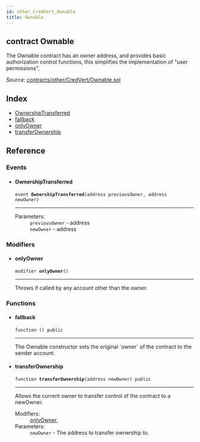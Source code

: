 ```yaml
---
id: other_CredVert_Ownable
title: Ownable
---
```


<div class="contract-doc"><div class="contract"><h2 class="contract-header"><span class="contract-kind">contract</span> Ownable</h2><p class="description">The Ownable contract has an owner address, and provides basic authorization control functions, this simplifies the implementation of &quot;user permissions&quot;.</p><div class="source">Source: <a href="https://github.com/FriendlyUser/solidity-smart-contracts//blob/v0.2.0/contracts/other/CredVert/Ownable.sol" target="_blank">contracts/other/CredVert/Ownable.sol</a></div></div><div class="index"><h2>Index</h2><ul><li><a href="other_CredVert_Ownable.html#OwnershipTransferred">OwnershipTransferred</a></li><li><a href="other_CredVert_Ownable.html#">fallback</a></li><li><a href="other_CredVert_Ownable.html#onlyOwner">onlyOwner</a></li><li><a href="other_CredVert_Ownable.html#transferOwnership">transferOwnership</a></li></ul></div><div class="reference"><h2>Reference</h2><div class="events"><h3>Events</h3><ul><li><div class="item event"><span id="OwnershipTransferred" class="anchor-marker"></span><h4 class="name">OwnershipTransferred</h4><div class="body"><code class="signature">event <strong>OwnershipTransferred</strong><span>(address previousOwner, address newOwner) </span></code><hr/><dl><dt><span class="label-parameters">Parameters:</span></dt><dd><div><code>previousOwner</code> - address</div><div><code>newOwner</code> - address</div></dd></dl></div></div></li></ul></div><div class="modifiers"><h3>Modifiers</h3><ul><li><div class="item modifier"><span id="onlyOwner" class="anchor-marker"></span><h4 class="name">onlyOwner</h4><div class="body"><code class="signature">modifier <strong>onlyOwner</strong><span>() </span></code><hr/><div class="description"><p>Throws if called by any account other than the owner.</p></div></div></div></li></ul></div><div class="functions"><h3>Functions</h3><ul><li><div class="item function"><span id="fallback" class="anchor-marker"></span><h4 class="name">fallback</h4><div class="body"><code class="signature">function <strong></strong><span>() </span><span>public </span></code><hr/><div class="description"><p>The Ownable constructor sets the original `owner` of the contract to the sender account.</p></div></div></div></li><li><div class="item function"><span id="transferOwnership" class="anchor-marker"></span><h4 class="name">transferOwnership</h4><div class="body"><code class="signature">function <strong>transferOwnership</strong><span>(address newOwner) </span><span>public </span></code><hr/><div class="description"><p>Allows the current owner to transfer control of the contract to a newOwner.</p></div><dl><dt><span class="label-modifiers">Modifiers:</span></dt><dd><a href="other_CredVert_Ownable.html#onlyOwner">onlyOwner </a></dd><dt><span class="label-parameters">Parameters:</span></dt><dd><div><code>newOwner</code> - The address to transfer ownership to.</div></dd></dl></div></div></li></ul></div></div></div>
